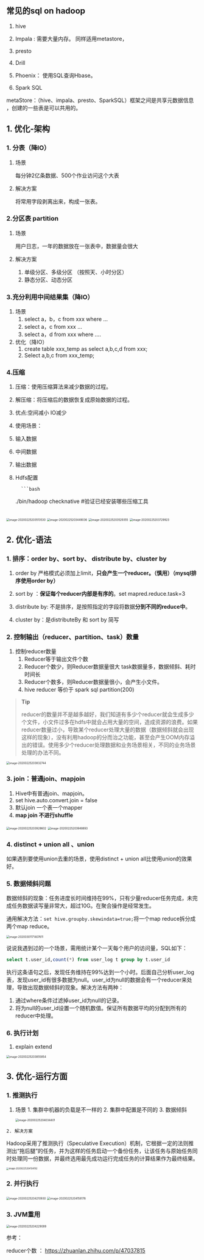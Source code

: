 ## 常见的sql on hadoop

1. hive 

2. Impala : 需要大量内存。 同样适用metastore，

3. presto

4. Drill

5. Phoenix： 使用SQL查询Hbase。

6. Spark SQL

metaStore：（hive、impala、presto、SparkSQL）框架之间是共享元数据信息 ，创建的一些表是可以共用的。



## 1. 优化-架构

### 1. 分表（降IO）
1. 场景

    每分钟2亿条数据、500个作业访问这个大表
 2. 解决方案

    将常用字段剥离出来，构成一张表。
### 2.分区表 partition
1. 场景

   用户日志，一年的数据放在一张表中，数据量会很大

2. 解决方案

   1. 单级分区、多级分区 （按照天、小时分区）
   2. 静态分区、动态分区
###  3.充分利用中间结果集（降IO）
1. 场景
     1. select a，b，c from xxx where  …
     2. select a，c from xxx  …
     3. select a，d from xxx where  ….
2. 优化（降IO）
     1. create table xxx_temp as select a,b,c,d from xxx;
     2. Select a,b,c from xxx_temp;
###  4.压缩
1. 压缩：使用压缩算法来减少数据的过程。

2. 解压缩：将压缩后的数据恢复成原始数据的过程。

3. 优点:空间减小 IO减少

4. 使用场景：
  1. 输入数据
  2. 中间数据
  3. 输出数据
  
5. Hdfs配置
		 
		 ```bash
	./bin/hadoop checknative #验证已经安装哪些压缩工具
	```

<img src="https://tva1.sinaimg.cn/large/0082zybpgy1gc8z8jxd1xj31240ckk06.jpg" alt="image-20200225203513530" style="zoom:50%;" />

<img src="https://tva1.sinaimg.cn/large/0082zybpgy1gc8z8n0ucuj312c0a8jyq.jpg" alt="image-20200225203449036" style="zoom:50%;" />

<img src="https://tva1.sinaimg.cn/large/0082zybpgy1gc8z8pvyzdj312a0botgz.jpg" alt="image-20200225203529355" style="zoom:50%;" />

<img src="https://tva1.sinaimg.cn/large/0082zybpgy1gc8z8spnu7j312a0440x8.jpg" alt="image-20200225203729923" style="zoom:50%;" />



## 2. 优化-语法  

### 1. 排序：order by、sort by、 distribute by、cluster by
  1. order by 严格模式必须加上limit，**只会产生一个reducer。（慎用）（mysql排序使用order by）**

  2. sort by ：**保证每个reducer内部是有序的**。set mapred.reduce.task=3

  3. distribute by: 不是排序，是按照指定的字段将数据**分到不同的reduce中**。

  4. cluster by：是distributeBy 和 sort by 简写

     
### 2. 控制输出（reducer、partition、task）数量
1. 控制reducer数量
   1. Reducer等于输出文件个数 
   2. Reducer个数少，则Reducer数据量很大  task数据量多，数据倾斜、耗时时间长
   3. Reducer个数多，则Reducer数据量很小，会产生小文件。
   4.  hive reducer 等价于 spark sql partition(200)
   
> **Tip**
>
> reducer的数量并不是越多越好，我们知道有多少个reducer就会生成多少个文件，小文件过多在hdfs中就会占用大量的空间，造成资源的浪费。如果reducer数量过小，导致某个reducer处理大量的数据（数据倾斜就会出现这样的现象），没有利用hadoop的分而治之功能，甚至会产生OOM内存溢出的错误。使用多少个reducer处理数据和业务场景相关，不同的业务场景处理的办法不同。

<img src="https://tva1.sinaimg.cn/large/0082zybpgy1gc8z8wktu9j31220fywul.jpg" alt="image-20200225203832744" style="zoom:50%;" />



### 3. join：普通join、mapjoin

1. Hive中有普通join、mapjoin。
2. set hive.auto.convert.join = false
3. 默认join 一个表一个mapper
4. **map join 不进行shuffle** 

<img src="https://tva1.sinaimg.cn/large/0082zybpgy1gc8z92e8l2j30rg0mc0yq.jpg" alt="image-20200225203928602" style="zoom:50%;" />

<img src="https://tva1.sinaimg.cn/large/0082zybpgy1gc8z95pabcj30oy0eodkz.jpg" alt="image-20200225203948893" style="zoom:50%;" />



### 4. distinct + union all 、union

如果遇到要使用union去重的场景，使用distinct + union all比使用union的效果好。



### 5. 数据倾斜问题

数据倾斜的现象：任务进度长时间维持在99%，只有少量reducer任务完成，未完成任务数据读写量非常大，超过10G。在聚合操作是经常发生。

 通用解决方法：``set hive.groupby.skewindata=true;``将一个map reduce拆分成两个map reduce。

<img src="/Users/song/Library/Application Support/typora-user-images/image-20200301171407611.png" alt="image-20200301171407611" style="zoom:50%;" />

说说我遇到过的一个场景，需用统计某个一天每个用户的访问量，SQL如下：

```sql
select t.user_id,count(*) from user_log t group by t.user_id
```

执行这条语句之后，发现任务维持在99%达到一个小时。后面自己分析user_log表，发现user_id有很多数据为null。user_id为null的数据会有一个reducer来处理，导致出现数据倾斜的现象。解决方法有两种：

1. 通过where条件过滤掉user_id为null的记录。
2. 将为null的user_id设置一个随机数值。保证所有数据平均的分配到所有的reducer中处理。

### 6. 执行计划

1. explain extend 

<img src="https://tva1.sinaimg.cn/large/0082zybpgy1gc8z99f7byj312201w40q.jpg" alt="image-20200225203855854" style="zoom:50%;" />





## 3. 优化-运行方面

### 1. 推测执行
   1. 场景 
     1. 集群中机器的负载是不一样的
     2. 集群中配置是不同的
     3. 数据倾斜

         <img src="https://tva1.sinaimg.cn/large/0082zybpgy1gc8z9c7zpqj30se0aead2.jpg" alt="image-20200225204034401" style="zoom:50%;" />

    2. 解决方案

   Hadoop采用了推测执行（Speculative Execution）机制，它根据一定的法则推测出“拖后腿”的任务，并为这样的任务启动一个备份任务，让该任务与原始任务同时处理同一份数据，并最终选用最先成功运行完成任务的计算结果作为最终结果。

<img src="https://tva1.sinaimg.cn/large/0082zybpgy1gc8xj29b10j311009wjxb.jpg" alt="image-20200225204104192" style="zoom: 40%;" />



### 2. 并行执行

<img src="https://tva1.sinaimg.cn/large/0082zybpgy1gc8z9gwscwj30sa0460td.jpg" alt="image-20200225204210930" style="zoom:50%;" />

<img src="https://tva1.sinaimg.cn/large/0082zybpgy1gc8z9jvkvgj311y08aqa0.jpg" alt="image-20200225204158176" style="zoom: 50%;" />



### 3. JVM重用

<img src="https://tva1.sinaimg.cn/large/0082zybpgy1gc8z9n3n1nj30tq0aan0k.jpg" alt="image-20200225204229089" style="zoom:50%;" />



参考：

reducer个数 ： https://zhuanlan.zhihu.com/p/47037815 